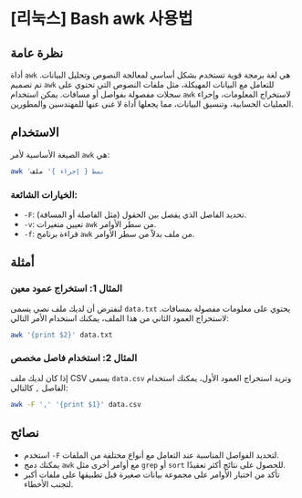 # [리눅스] Bash awk 사용법

## نظرة عامة
أداة `awk` هي لغة برمجة قوية تستخدم بشكل أساسي لمعالجة النصوص وتحليل البيانات. تم تصميم `awk` للتعامل مع البيانات المهيكلة، مثل ملفات النصوص التي تحتوي على سجلات مفصولة بفواصل أو مسافات. يمكن استخدام `awk` لاستخراج المعلومات، وإجراء العمليات الحسابية، وتنسيق البيانات، مما يجعلها أداة لا غنى عنها للمهندسين والمطورين.

## الاستخدام
الصيغة الأساسية لأمر `awk` هي:

```bash
awk 'نمط { إجراء }' ملف
```

### الخيارات الشائعة:
- `-F`: تحديد الفاصل الذي يفصل بين الحقول (مثل الفاصلة أو المسافة).
- `-v`: تعيين متغيرات `awk` من سطر الأوامر.
- `-f`: قراءة برنامج `awk` من ملف بدلاً من سطر الأوامر.

## أمثلة
### المثال 1: استخراج عمود معين
لنفترض أن لديك ملف نصي يسمى `data.txt` يحتوي على معلومات مفصولة بمسافات. لاستخراج العمود الثاني من هذا الملف، يمكنك استخدام الأمر التالي:

```bash
awk '{print $2}' data.txt
```

### المثال 2: استخدام فاصل مخصص
إذا كان لديك ملف CSV يسمى `data.csv` وتريد استخراج العمود الأول، يمكنك استخدام الفاصل `,` كالتالي:

```bash
awk -F ',' '{print $1}' data.csv
```

## نصائح
- استخدم `-F` لتحديد الفواصل المناسبة عند التعامل مع أنواع مختلفة من الملفات.
- يمكنك دمج `awk` مع أوامر أخرى مثل `grep` أو `sort` للحصول على نتائج أكثر تعقيدًا.
- تأكد من اختبار الأوامر على مجموعة بيانات صغيرة قبل تطبيقها على ملفات أكبر لتجنب الأخطاء.